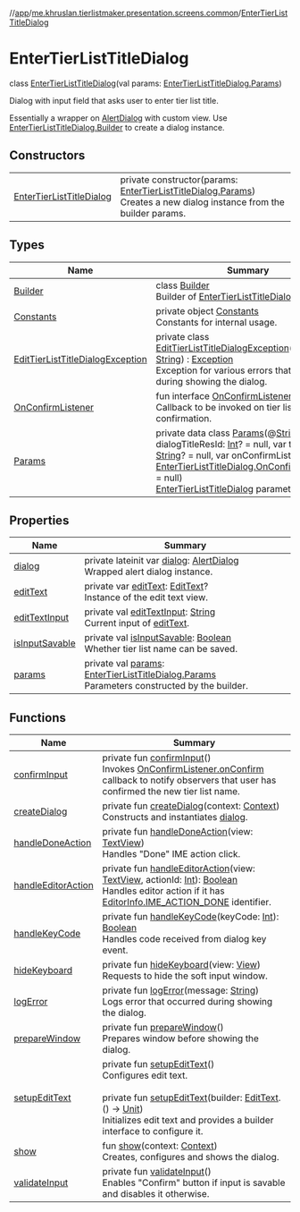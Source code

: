 //[app](../../../index.md)/[me.khruslan.tierlistmaker.presentation.screens.common](../index.md)/[EnterTierListTitleDialog](index.md)

# EnterTierListTitleDialog

class [EnterTierListTitleDialog](index.md)(val params: [EnterTierListTitleDialog.Params](-params/index.md))

Dialog with input field that asks user to enter tier list title.

Essentially a wrapper on [AlertDialog](https://developer.android.com/reference/kotlin/androidx/appcompat/app/AlertDialog.html) with custom view. Use [EnterTierListTitleDialog.Builder](-builder/index.md) to create a dialog instance.

## Constructors

| | |
|---|---|
| [EnterTierListTitleDialog](-enter-tier-list-title-dialog.md) | private constructor(params: [EnterTierListTitleDialog.Params](-params/index.md))<br>Creates a new dialog instance from the builder params. |

## Types

| Name | Summary |
|---|---|
| [Builder](-builder/index.md) | class [Builder](-builder/index.md)<br>Builder of [EnterTierListTitleDialog](index.md). |
| [Constants](-constants/index.md) | private object [Constants](-constants/index.md)<br>Constants for internal usage. |
| [EditTierListTitleDialogException](-edit-tier-list-title-dialog-exception/index.md) | private class [EditTierListTitleDialogException](-edit-tier-list-title-dialog-exception/index.md)(message: [String](https://kotlinlang.org/api/latest/jvm/stdlib/kotlin/-string/index.html)) : [Exception](https://developer.android.com/reference/kotlin/java/lang/Exception.html)<br>Exception for various errors that may occur during showing the dialog. |
| [OnConfirmListener](-on-confirm-listener/index.md) | fun interface [OnConfirmListener](-on-confirm-listener/index.md)<br>Callback to be invoked on tier list title confirmation. |
| [Params](-params/index.md) | private data class [Params](-params/index.md)(@[StringRes](https://developer.android.com/reference/kotlin/androidx/annotation/StringRes.html)var dialogTitleResId: [Int](https://kotlinlang.org/api/latest/jvm/stdlib/kotlin/-int/index.html)? = null, var tierListTitle: [String](https://kotlinlang.org/api/latest/jvm/stdlib/kotlin/-string/index.html)? = null, var onConfirmListener: [EnterTierListTitleDialog.OnConfirmListener](-on-confirm-listener/index.md)? = null)<br>[EnterTierListTitleDialog](index.md) parameters. |

## Properties

| Name | Summary |
|---|---|
| [dialog](dialog.md) | private lateinit var [dialog](dialog.md): [AlertDialog](https://developer.android.com/reference/kotlin/androidx/appcompat/app/AlertDialog.html)<br>Wrapped alert dialog instance. |
| [editText](edit-text.md) | private var [editText](edit-text.md): [EditText](https://developer.android.com/reference/kotlin/android/widget/EditText.html)?<br>Instance of the edit text view. |
| [editTextInput](edit-text-input.md) | private val [editTextInput](edit-text-input.md): [String](https://kotlinlang.org/api/latest/jvm/stdlib/kotlin/-string/index.html)<br>Current input of [editText](edit-text.md). |
| [isInputSavable](is-input-savable.md) | private val [isInputSavable](is-input-savable.md): [Boolean](https://kotlinlang.org/api/latest/jvm/stdlib/kotlin/-boolean/index.html)<br>Whether tier list name can be saved. |
| [params](params.md) | private val [params](params.md): [EnterTierListTitleDialog.Params](-params/index.md)<br>Parameters constructed by the builder. |

## Functions

| Name | Summary |
|---|---|
| [confirmInput](confirm-input.md) | private fun [confirmInput](confirm-input.md)()<br>Invokes [OnConfirmListener.onConfirm](-on-confirm-listener/on-confirm.md) callback to notify observers that user has confirmed the new tier list name. |
| [createDialog](create-dialog.md) | private fun [createDialog](create-dialog.md)(context: [Context](https://developer.android.com/reference/kotlin/android/content/Context.html))<br>Constructs and instantiates [dialog](dialog.md). |
| [handleDoneAction](handle-done-action.md) | private fun [handleDoneAction](handle-done-action.md)(view: [TextView](https://developer.android.com/reference/kotlin/android/widget/TextView.html))<br>Handles &quot;Done&quot; IME action click. |
| [handleEditorAction](handle-editor-action.md) | private fun [handleEditorAction](handle-editor-action.md)(view: [TextView](https://developer.android.com/reference/kotlin/android/widget/TextView.html), actionId: [Int](https://kotlinlang.org/api/latest/jvm/stdlib/kotlin/-int/index.html)): [Boolean](https://kotlinlang.org/api/latest/jvm/stdlib/kotlin/-boolean/index.html)<br>Handles editor action if it has [EditorInfo.IME_ACTION_DONE](https://developer.android.com/reference/kotlin/android/view/inputmethod/EditorInfo.html#ime_action_done) identifier. |
| [handleKeyCode](handle-key-code.md) | private fun [handleKeyCode](handle-key-code.md)(keyCode: [Int](https://kotlinlang.org/api/latest/jvm/stdlib/kotlin/-int/index.html)): [Boolean](https://kotlinlang.org/api/latest/jvm/stdlib/kotlin/-boolean/index.html)<br>Handles code received from dialog key event. |
| [hideKeyboard](hide-keyboard.md) | private fun [hideKeyboard](hide-keyboard.md)(view: [View](https://developer.android.com/reference/kotlin/android/view/View.html))<br>Requests to hide the soft input window. |
| [logError](log-error.md) | private fun [logError](log-error.md)(message: [String](https://kotlinlang.org/api/latest/jvm/stdlib/kotlin/-string/index.html))<br>Logs error that occurred during showing the dialog. |
| [prepareWindow](prepare-window.md) | private fun [prepareWindow](prepare-window.md)()<br>Prepares window before showing the dialog. |
| [setupEditText](setup-edit-text.md) | private fun [setupEditText](setup-edit-text.md)()<br>Configures edit text.<br><br>private fun [setupEditText](setup-edit-text.md)(builder: [EditText](https://developer.android.com/reference/kotlin/android/widget/EditText.html).() -&gt; [Unit](https://kotlinlang.org/api/latest/jvm/stdlib/kotlin/-unit/index.html))<br>Initializes edit text and provides a builder interface to configure it. |
| [show](show.md) | fun [show](show.md)(context: [Context](https://developer.android.com/reference/kotlin/android/content/Context.html))<br>Creates, configures and shows the dialog. |
| [validateInput](validate-input.md) | private fun [validateInput](validate-input.md)()<br>Enables &quot;Confirm&quot; button if input is savable and disables it otherwise. |
